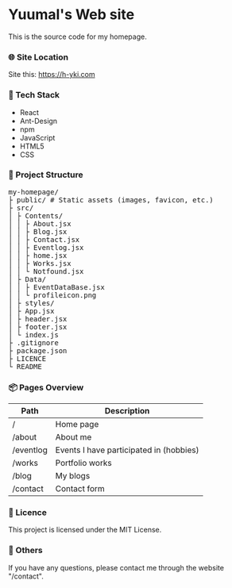 # Yuumal's Web site
This is the source code for my homepage.

### 🌐 Site Location
Site this: https://h-yki.com

### 🧱 Tech Stack
- React
- Ant-Design
- npm
- JavaScript
- HTML5
- CSS

### 📁 Project Structure
<pre>
my-homepage/ 
├ public/ # Static assets (images, favicon, etc.) 
├ src/
│ ├ Contents/
│ │ ├ About.jsx
│ │ ├ Blog.jsx
│ │ ├ Contact.jsx
│ │ ├ Eventlog.jsx
│ │ ├ home.jsx
│ │ ├ Works.jsx
│ │ └ Notfound.jsx
│ ├ Data/
│ │ ├ EventDataBase.jsx
│ │ └ profileicon.png
│ ├ styles/
│ ├ App.jsx
│ ├ header.jsx
│ ├ footer.jsx
│ └ index.js
├ .gitignore 
├ package.json
├ LICENCE
└ README
</pre>

### 📦 Pages Overview
|    Path   | Description |
|-----------|-------------|
| /         | Home page   |
| /about    | About me |
| /eventlog | Events I have participated in (hobbies) |
| /works    | Portfolio works |
| /blog     | My blogs |
| /contact  | Contact form |

### 📜 Licence
This project is licensed under the MIT License.

### 📄 Others
If you have any questions, 
please contact me through the website "/contact".